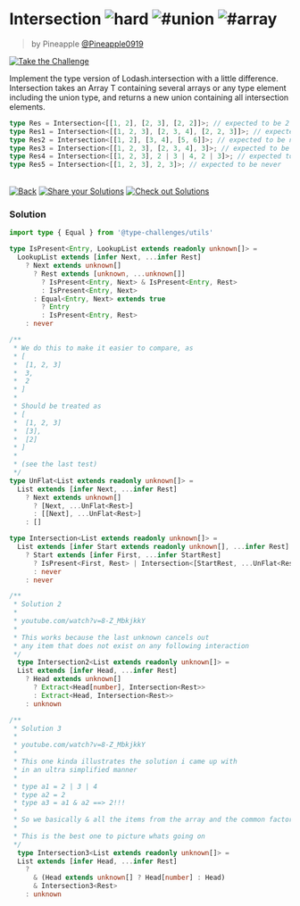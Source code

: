 <!--info-header-start--><h1>Intersection <img src="https://img.shields.io/badge/-hard-de3d37" alt="hard"/> <img src="https://img.shields.io/badge/-%23union-999" alt="#union"/> <img src="https://img.shields.io/badge/-%23array-999" alt="#array"/></h1><blockquote><p>by Pineapple <a href="https://github.com/Pineapple0919" target="_blank">@Pineapple0919</a></p></blockquote><p><a href="https://tsch.js.org/5423/play" target="_blank"><img src="https://img.shields.io/badge/-Take%20the%20Challenge-3178c6?logo=typescript&logoColor=white" alt="Take the Challenge"/></a> </p><!--info-header-end-->

Implement the type version of Lodash.intersection with a little difference. Intersection<T> takes an Array T containing several arrays or any type element including the union type, and returns a new union containing all intersection elements.

```ts
type Res = Intersection<[[1, 2], [2, 3], [2, 2]]>; // expected to be 2
type Res1 = Intersection<[[1, 2, 3], [2, 3, 4], [2, 2, 3]]>; // expected to be 2 | 3
type Res2 = Intersection<[[1, 2], [3, 4], [5, 6]]>; // expected to be never
type Res3 = Intersection<[[1, 2, 3], [2, 3, 4], 3]>; // expected to be 3
type Res4 = Intersection<[[1, 2, 3], 2 | 3 | 4, 2 | 3]>; // expected to be 2 | 3
type Res5 = Intersection<[[1, 2, 3], 2, 3]>; // expected to be never
```


<!--info-footer-start--><br><a href="../../README.md" target="_blank"><img src="https://img.shields.io/badge/-Back-grey" alt="Back"/></a> <a href="https://tsch.js.org/5423/answer" target="_blank"><img src="https://img.shields.io/badge/-Share%20your%20Solutions-teal" alt="Share your Solutions"/></a> <a href="https://tsch.js.org/5423/solutions" target="_blank"><img src="https://img.shields.io/badge/-Check%20out%20Solutions-de5a77?logo=awesome-lists&logoColor=white" alt="Check out Solutions"/></a> <!--info-footer-end--> 
 
### Solution
 
 
```ts
import type { Equal } from '@type-challenges/utils'

type IsPresent<Entry, LookupList extends readonly unknown[]> =
  LookupList extends [infer Next, ...infer Rest]
    ? Next extends unknown[]
      ? Rest extends [unknown, ...unknown[]]
        ? IsPresent<Entry, Next> & IsPresent<Entry, Rest>
        : IsPresent<Entry, Next>
      : Equal<Entry, Next> extends true
        ? Entry
        : IsPresent<Entry, Rest>
    : never

/**
 * We do this to make it easier to compare, as
 * [
 *  [1, 2, 3]
 *  3,
 *  2
 * ]
 *
 * Should be treated as
 * [
 *  [1, 2, 3]
 *  [3],
 *  [2]
 * ]
 *
 * (see the last test)
 */
type UnFlat<List extends readonly unknown[]> =
  List extends [infer Next, ...infer Rest]
    ? Next extends unknown[]
      ? [Next, ...UnFlat<Rest>]
      : [[Next], ...UnFlat<Rest>]
    : []

type Intersection<List extends readonly unknown[]> =
  List extends [infer Start extends readonly unknown[], ...infer Rest]
    ? Start extends [infer First, ...infer StartRest]
      ? IsPresent<First, Rest> | Intersection<[StartRest, ...UnFlat<Rest>]>
      : never
    : never

/**
 * Solution 2
 *
 * youtube.com/watch?v=8-Z_MbkjkkY
 *
 * This works because the last unknown cancels out
 * any item that does not exist on any following interaction
 */
  type Intersection2<List extends readonly unknown[]> =
  List extends [infer Head, ...infer Rest]
    ? Head extends unknown[]
      ? Extract<Head[number], Intersection<Rest>>
      : Extract<Head, Intersection<Rest>>
    : unknown

/**
 * Solution 3
 *
 * youtube.com/watch?v=8-Z_MbkjkkY
 *
 * This one kinda illustrates the solution i came up with
 * in an ultra simplified manner
 *
 * type a1 = 2 | 3 | 4
 * type a2 = 2
 * type a3 = a1 & a2 ==> 2!!!
 *
 * So we basically & all the items from the array and the common factors come out
 *
 * This is the best one to picture whats going on
 */
  type Intersection3<List extends readonly unknown[]> =
  List extends [infer Head, ...infer Rest]
    ?
      & (Head extends unknown[] ? Head[number] : Head)
      & Intersection3<Rest>
    : unknown
```
